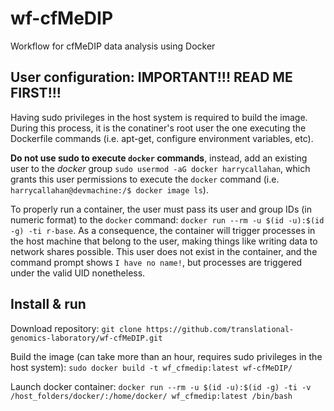 # wf-cfMeDIP
Workflow for cfMeDIP data analysis using Docker

## User configuration: IMPORTANT!!! READ ME FIRST!!!
Having sudo privileges in the host system is required to build the image. During this process, it is the conatiner's root user the one executing the Dockerfile commands (i.e. apt-get, configure environment variables, etc).

**Do not use sudo to execute `docker` commands**, instead, add an existing user to the _docker_ group `sudo usermod -aG docker harrycallahan`, which grants this user permissions to execute the `docker` command (i.e. `harrycallahan@devmachine:/$ docker image ls`).

To properly run a container, the user must pass its user and group IDs (in numeric format) to the `docker` command: `docker run --rm -u $(id -u):$(id -g) -ti r-base`. As a consequence, the container will trigger processes in the host machine that belong to the user, making things like writing data to network shares possible. This user does not exist in the container, and the command prompt shows `I have no name!`, but processes are triggered under the valid UID nonetheless.

## Install & run
Download repository:
`git clone https://github.com/translational-genomics-laboratory/wf-cfMeDIP.git`

Build the image (can take more than an hour, requires sudo privileges in the host system): 
`sudo docker build -t wf_cfmedip:latest wf-cfMeDIP/`

Launch docker container:
`docker run --rm -u $(id -u):$(id -g) -ti -v /host_folders/docker/:/home/docker/ wf_cfmedip:latest /bin/bash`


